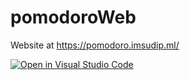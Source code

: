 # pomodoroWeb
Website at
https://pomodoro.imsudip.ml/

[![Open in Visual Studio Code](https://open.vscode.dev/badges/open-in-vscode.svg)](https://open.vscode.dev/imsudip/pomodoroWeb)
